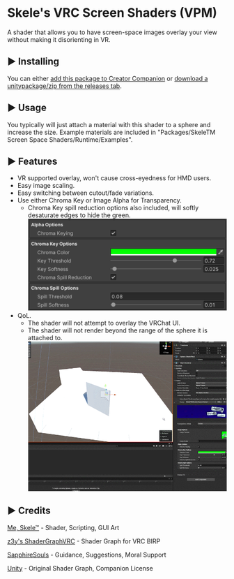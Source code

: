 # Skele's VRC Screen Shaders (VPM)

A shader that allows you to have screen-space images overlay your view without making it disorienting in VR.

## ▶ Installing

You can either [add this package to Creator Companion](https://uncleskeleton.github.io/VRCScreenShaders/) or [download a unitypackage/zip from the releases tab](https://github.com/UncleSkeleton/VRCScreenShaders/releases/latest).

## ▶ Usage

You typically will just attach a material with this shader to a sphere and increase the size. Example materials are included in "Packages/SkeleTM Screen Space Shaders/Runtime/Examples".

## ▶ Features

- VR supported overlay, won't cause cross-eyedness for HMD users.
- Easy image scaling.
- Easy switching between cutout/fade variations.
- Use either Chroma Key or Image Alpha for Transparency.
	- Chroma Key spill reduction options also included, will softly desaturate edges to hide the green.
	![chromakeyexample](https://raw.githubusercontent.com/UncleSkeleton/VRCScreenShaders/refs/heads/main/ReadMeImages/readme_chromakey.png "Chroma Keying Options")
- QoL.
	- The shader will not attempt to overlay the VRChat UI.
	- The shader will not render beyond the range of the sphere it is attached to.
	![rangeexample](https://raw.githubusercontent.com/UncleSkeleton/VRCScreenShaders/refs/heads/main/ReadMeImages/readme_rangeexample.gif "Render Range Example")

## ▶ Credits

[Me, Skele™](https://vrchat.com/home/user/usr_bbf66239-5d7b-4873-a7e6-05e23f90b093) - Shader, Scripting, GUI Art

[z3y's ShaderGraphVRC](https://github.com/z3y/ShaderGraphVRC) - Shader Graph for VRC BIRP

[SapphireSouls](https://vrchat.com/home/user/usr_8cd1c6d6-3644-411b-8918-93ca656b0e38) - Guidance, Suggestions, Moral Support

[Unity](https://unity.com/legal/licenses/unity-companion-license) - Original Shader Graph, Companion License